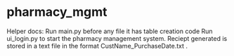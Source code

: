 # pharmacy_mgmt


Helper docs:
Run main.py before any file it has table creation code
Run ui_login.py to start the pharmacy management system.
Reciept generated is stored in a text file in the format CustName_PurchaseDate.txt .
